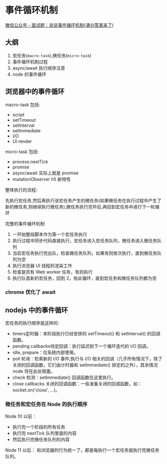 # 事件循环机制

[微信公众号 - 面试题：说说事件循环机制(满分答案来了)](https://mp.weixin.qq.com/s?__biz=MzUxMjc3ODc0OQ==&mid=2247484055&idx=1&sn=aefcaeed729067f8772e0c32bbb23212&chksm=f95e0a05ce298313e1b1d68e8c7fa77a23a8e3061b8de05e7dcf9ddc12a40dd7f54fa2df5178&mpshare=1&scene=1&srcid=&sharer_sharetime=1585204022847&sharer_shareid=d917bfceeca8b8479cb5bdb1daf80ef7&key=035ebbb92b278ff13729b524c745068b78ba27d0aed4948bbb7add4113b3e5198e1e35cae20097f5013017b812211e3c15cbf97afa96d9036d6ac6c48a890f44eb9971d6a40f34424c048d28bb8b1df8&ascene=1&uin=MjQ5MTI3MzQwMA%3D%3D&devicetype=Windows+10&version=62080079&lang=zh_CN&exportkey=Ad0hNffXcyfep8c1mM04BW0%3D&pass_ticket=r28hfyp4hr1x6Pgt7SP6wcgq%2FtPSa9u%2BRxgoGhvWVITZCS2zqqpzwcZsBG%2F%2FuBC1)

## 大纲

1. 宏任务(`macro-task`),微任务(`micro-task`)
2. 事件循环机制过程
3. async/await 执行顺序注意
4. node 的事件循环

## 浏览器中的事件循环

macro-task 包括:

- script
- setTimeout
- setInterval
- setImmediate
- I/O
- UI render

micro-task 包括:

- process.nextTick
- promise
- async/await 实际上就是 promise
- mutationObserver h5 新特性

整体执行的流程:

先执行宏任务,然后再执行该宏任务产生的微任务(如果微任务在执行过程中产生了新的微任务,则继续执行微任务),微任务执行完毕后,再回到宏任务中进行下一轮循环

完整的事件循环机制

1. 一开始整段脚本作为第一个宏任务执行
2. 执行过程中同步代码直接执行，宏任务进入宏任务队列，微任务进入微任务队列
3. 当前宏任务执行完出队，检查微任务队列，如果有则依次执行，直到微任务队列为空
4. 执行浏览器 UI 线程的渲染工作
5. 检查是否有 Web worker 任务，有则执行
6. 执行队首新的宏任务，回到 2，依此循环，直到宏任务和微任务队列都为空

### chrome 优化了 await

## nodejs 中的事件循环

宏任务的执行顺序是这样的:

- timers定时器：本阶段执行已经安排的 setTimeout() 和 setInterval() 的回调函数。
- pending callbacks待定回调：执行延迟到下一个循环迭代的 I/O 回调。
- idle, prepare：仅系统内部使用。
- poll 轮询：检索新的 I/O 事件;执行与 I/O 相关的回调（几乎所有情况下，除了关闭的回调函数，它们由计时器和 setImmediate() 排定的之外），其余情况 node 将在此处阻塞。
- check 检测：setImmediate() 回调函数在这里执行。
- close callbacks 关闭的回调函数：一些准备关闭的回调函数，如：socket.on('close', ...)。

### 微任务和宏任务在 Node 的执行顺序

Node 10 以前：

- 执行完一个阶段的所有任务
- 执行完 nextTick 队列里面的内容
- 然后执行完微任务队列的内容

Node 11 以后： 和浏览器的行为统一了，都是每执行一个宏任务就执行完微任务队列。

